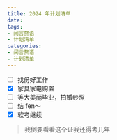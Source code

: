 ```yaml
---
title: 2024 年计划清单
date: 
tags:
- 闲言赘语
- 计划清单
categories:
- 闲言赘语
- 计划清单
---
```


- [ ] 找份好工作
- [x] 家具家电购置
- [ ] 等大美丽毕业，拍婚纱照
- [ ] 结 fen～
- [x] 软考继续

> 我倒要看看这个证我还得考几年